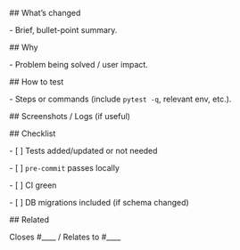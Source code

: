\## What’s changed

\- Brief, bullet-point summary.



\## Why

\- Problem being solved / user impact.



\## How to test

\- Steps or commands (include `pytest -q`, relevant env, etc.).



\## Screenshots / Logs (if useful)



\## Checklist

\- \[ ] Tests added/updated or not needed

\- \[ ] `pre-commit` passes locally

\- \[ ] CI green

\- \[ ] DB migrations included (if schema changed)



\## Related

Closes #\_\_\_\_ / Relates to #\_\_\_\_

